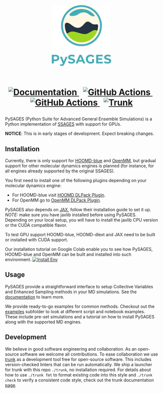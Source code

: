 <h1 align="center">
  <div>
    <a href="https://github.com/SSAGESLabs/PySAGES" target="_blank">
      <img src="docs/assets/pysages-bottom.svg" alt="PySAGES" height="200">
    </a>
  </div>
  <br>
  <p align="center">
    <a href="https://pysages.readthedocs.io" target="_blank">
      <img src="https://img.shields.io/badge/docs-latest-blue.svg" alt="Documentation">
    </a>
    &nbsp;
    <a href="https://github.com/SSAGESLabs/PySAGES/actions/workflows/ci.yml" target="_blank">
      <img src="https://github.com/SSAGESLabs/PySAGES/actions/workflows/ci.yml/badge.svg?branch=main" alt="GitHub Actions">
    </a>
    &nbsp;
    <a href="https://github.com/SSAGESLabs/PySAGES/actions/workflows/docker-ci.yml" target="_blank">
      <img src="https://github.com/SSAGESLabs/PySAGES/actions/workflows/docker-ci.yml/badge.svg?branch=main" alt="GitHub Actions">
    </a>
    &nbsp;
    <a href="https://github.com/SSAGESLabs/PySAGES/actions/workflows/trunk.yml" target="_blank">
      <img src="https://github.com/SSAGESLabs/PySAGES/actions/workflows/trunk.yml/badge.svg?branch=main" alt="Trunk">
    </a>
  </p>
</h1>

PySAGES (Python Suite for Advanced General Ensemble Simulations) is a Python
implementation of [SSAGES](https://ssagesproject.github.io) with support for GPUs.

**NOTICE**: This is in early stages of development. Expect breaking changes.

## Installation

Currently, there is only support for
[HOOMD-blue](https://glotzerlab.engin.umich.edu/hoomd-blue) and
[OpenMM](http://openmm.org/), but gradual support for other molecular dynamics engines is
planned (for instance, for all engines already supported by the original SSAGES).

You first need to install one of the following plugins depending on your molecular
dynamics engine:

- For HOOMD-blue visit [HOOMD DLPack Plugin](https://github.com/SSAGESLabs/hoomd-dlext).
- For OpenMM go to [OpenMM DLPack Plugin](https://github.com/SSAGESLabs/openmm-dlext).

PySAGES also depends on [JAX](https://github.com/google/jax/), follow their installation
guide to set it up. _NOTE:_ make sure you have jaxlib installed before using PySAGES.
Depending on your local setup, you will have to install the jaxlib CPU version or the CUDA compatible flavor.

To test GPU support HOOMD-blue, HOOMD-dlext and JAX need to be built or installed with
CUDA support.

Our installation tutorial on Google Colab enable you to see how PySAGES,
HOOMD-blue and OpenMM can be built and installed into such environment.
[![Install Env](https://colab.research.google.com/assets/colab-badge.svg)](https://colab.research.google.com/github/SSAGESLabs/PySAGES/blob/main/examples/Install_PySAGES_Environment.ipynb)

## Usage

PySAGES provide a straightforward interface to setup Collective Variables and Enhanced
Sampling methods in your MD simulations. See the [documentation](https://pysages.readthedocs.io/en/latest/) to learn more.

We provide ready-to-go examples for common methods.
Checkout out the [examples](examples/) subfolder to look at different script and notebook examples.
These include pre-set simulations and a tutorial on how to install PySAGES along with the supported MD engines.

## Development

We believe in good software engineering and collaboration.
As an open-source software we welcome all contributions.
To ease collaboration we use [trunk](https://trunk.io) as a development tool free for open-source software.
This includes version-checked linters that can be run automatically.
We ship a launcher for trunk with this repo `./trunk`, no installation required.
For details about how to use `./trunk fmt` to format existing code into this style and `./trunk check` to verify a consistent code style, check out the trunk documentation [page](https://docs.trunk.io/docs).
